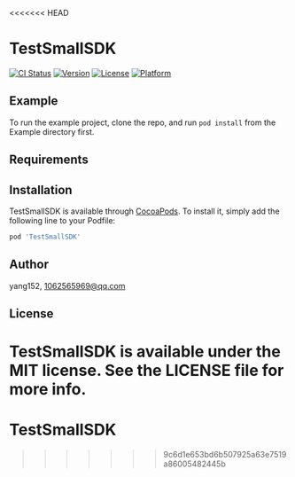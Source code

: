 <<<<<<< HEAD
# TestSmallSDK

[![CI Status](https://img.shields.io/travis/yang152/TestSmallSDK.svg?style=flat)](https://travis-ci.org/yang152/TestSmallSDK)
[![Version](https://img.shields.io/cocoapods/v/TestSmallSDK.svg?style=flat)](https://cocoapods.org/pods/TestSmallSDK)
[![License](https://img.shields.io/cocoapods/l/TestSmallSDK.svg?style=flat)](https://cocoapods.org/pods/TestSmallSDK)
[![Platform](https://img.shields.io/cocoapods/p/TestSmallSDK.svg?style=flat)](https://cocoapods.org/pods/TestSmallSDK)

## Example

To run the example project, clone the repo, and run `pod install` from the Example directory first.

## Requirements

## Installation

TestSmallSDK is available through [CocoaPods](https://cocoapods.org). To install
it, simply add the following line to your Podfile:

```ruby
pod 'TestSmallSDK'
```

## Author

yang152, 1062565969@qq.com

## License

TestSmallSDK is available under the MIT license. See the LICENSE file for more info.
=======
# TestSmallSDK
>>>>>>> 9c6d1e653bd6b507925a63e7519a86005482445b
